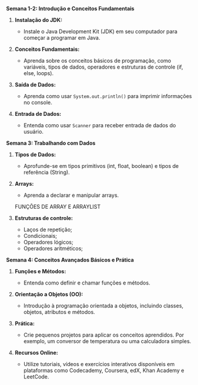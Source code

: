 **Semana 1-2: Introdução e Conceitos Fundamentais**

1. **Instalação do JDK:**
   - Instale o Java Development Kit (JDK) em seu computador para começar a programar em Java.

2. **Conceitos Fundamentais:**
   - Aprenda sobre os conceitos básicos de programação, como variáveis, tipos de dados, operadores e estruturas de controle (if, else, loops).

3. **Saída de Dados:**
   - Aprenda como usar `System.out.println()` para imprimir informações no console.

4. **Entrada de Dados:**
   - Entenda como usar `Scanner` para receber entrada de dados do usuário.

**Semana 3: Trabalhando com Dados**

1. **Tipos de Dados:**
   - Aprofunde-se em tipos primitivos (int, float, boolean) e tipos de referência (String).

2. **Arrays:**
   - Aprenda a declarar e manipular arrays.

   FUNÇÕES DE ARRAY E ARRAYLIST

3. **Estruturas de controle:**
   - Laços de repetição;
   - Condicionais;
   - Operadores lógicos;
   - Operadores aritméticos;

**Semana 4: Conceitos Avançados Básicos e Prática**

1. **Funções e Métodos:**
   - Entenda como definir e chamar funções e métodos.

2. **Orientação a Objetos (OO):**
   - Introdução à programação orientada a objetos, incluindo classes, objetos, atributos e métodos.

3. **Prática:**
   - Crie pequenos projetos para aplicar os conceitos aprendidos. Por exemplo, um conversor de temperatura ou uma calculadora simples.

4. **Recursos Online:**
   - Utilize tutoriais, vídeos e exercícios interativos disponíveis em plataformas como Codecademy, Coursera, edX, Khan Academy e LeetCode.